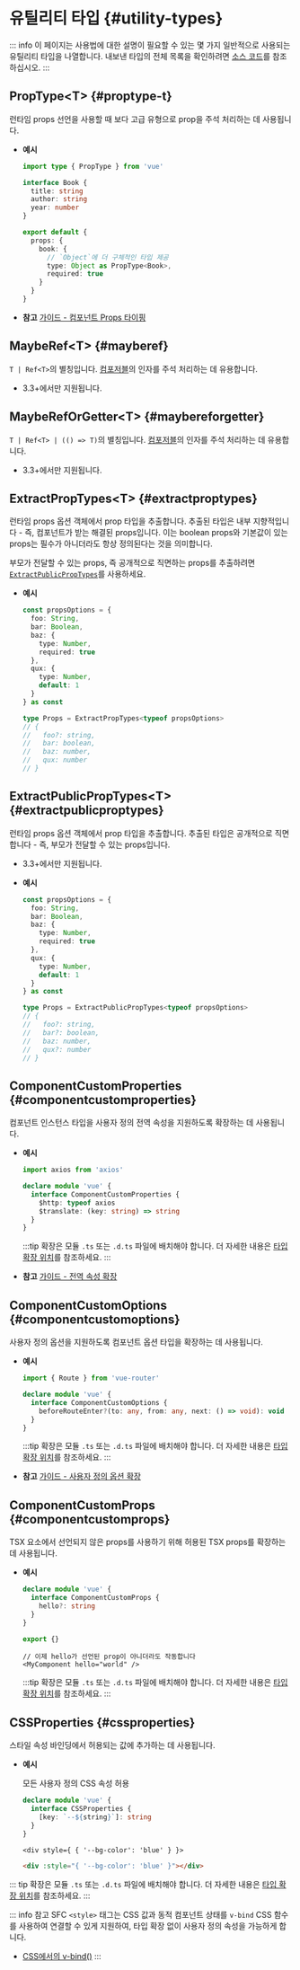 # 유틸리티 타입 {#utility-types}

::: info
이 페이지는 사용법에 대한 설명이 필요할 수 있는 몇 가지 일반적으로 사용되는 유틸리티 타입을 나열합니다. 내보낸 타입의 전체 목록을 확인하려면 [소스 코드](https://github.com/vuejs/core/blob/main/packages/runtime-core/src/index.ts#L131)를 참조하십시오.
:::

## PropType\<T> {#proptype-t}

런타임 props 선언을 사용할 때 보다 고급 유형으로 prop을 주석 처리하는 데 사용됩니다.

- **예시**

  ```ts
  import type { PropType } from 'vue'

  interface Book {
    title: string
    author: string
    year: number
  }

  export default {
    props: {
      book: {
        // `Object`에 더 구체적인 타입 제공
        type: Object as PropType<Book>,
        required: true
      }
    }
  }
  ```

- **참고** [가이드 - 컴포넌트 Props 타이핑](/guide/typescript/options-api#typing-component-props)

## MaybeRef\<T> {#mayberef}

`T | Ref<T>`의 별칭입니다. [컴포저블](/guide/reusability/composables.html)의 인자를 주석 처리하는 데 유용합니다.

- 3.3+에서만 지원됩니다.

## MaybeRefOrGetter\<T> {#maybereforgetter}

`T | Ref<T> | (() => T)`의 별칭입니다. [컴포저블](/guide/reusability/composables.html)의 인자를 주석 처리하는 데 유용합니다.

- 3.3+에서만 지원됩니다.

## ExtractPropTypes\<T> {#extractproptypes}

런타임 props 옵션 객체에서 prop 타입을 추출합니다. 추출된 타입은 내부 지향적입니다 - 즉, 컴포넌트가 받는 해결된 props입니다. 이는 boolean props와 기본값이 있는 props는 필수가 아니더라도 항상 정의된다는 것을 의미합니다.

부모가 전달할 수 있는 props, 즉 공개적으로 직면하는 props를 추출하려면 [`ExtractPublicPropTypes`](#extractpublicproptypes)를 사용하세요.

- **예시**

  ```ts
  const propsOptions = {
    foo: String,
    bar: Boolean,
    baz: {
      type: Number,
      required: true
    },
    qux: {
      type: Number,
      default: 1
    }
  } as const

  type Props = ExtractPropTypes<typeof propsOptions>
  // {
  //   foo?: string,
  //   bar: boolean,
  //   baz: number,
  //   qux: number
  // }
  ```

## ExtractPublicPropTypes\<T> {#extractpublicproptypes}

런타임 props 옵션 객체에서 prop 타입을 추출합니다. 추출된 타입은 공개적으로 직면합니다 - 즉, 부모가 전달할 수 있는 props입니다.

- 3.3+에서만 지원됩니다.

- **예시**

  ```ts
  const propsOptions = {
    foo: String,
    bar: Boolean,
    baz: {
      type: Number,
      required: true
    },
    qux: {
      type: Number,
      default: 1
    }
  } as const

  type Props = ExtractPublicPropTypes<typeof propsOptions>
  // {
  //   foo?: string,
  //   bar?: boolean,
  //   baz: number,
  //   qux?: number
  // }
  ```

## ComponentCustomProperties {#componentcustomproperties}

컴포넌트 인스턴스 타입을 사용자 정의 전역 속성을 지원하도록 확장하는 데 사용됩니다.

- **예시**

  ```ts
  import axios from 'axios'

  declare module 'vue' {
    interface ComponentCustomProperties {
      $http: typeof axios
      $translate: (key: string) => string
    }
  }
  ```

  :::tip
  확장은 모듈 `.ts` 또는 `.d.ts` 파일에 배치해야 합니다. 더 자세한 내용은 [타입 확장 위치](/guide/typescript/options-api#augmenting-global-properties)를 참조하세요.
  :::

- **참고** [가이드 - 전역 속성 확장](/guide/typescript/options-api#augmenting-global-properties)

## ComponentCustomOptions {#componentcustomoptions}

사용자 정의 옵션을 지원하도록 컴포넌트 옵션 타입을 확장하는 데 사용됩니다.

- **예시**

  ```ts
  import { Route } from 'vue-router'

  declare module 'vue' {
    interface ComponentCustomOptions {
      beforeRouteEnter?(to: any, from: any, next: () => void): void
    }
  }
  ```

  :::tip
  확장은 모듈 `.ts` 또는 `.d.ts` 파일에 배치해야 합니다. 더 자세한 내용은 [타입 확장 위치](/guide/typescript/options-api#augmenting-global-properties)를 참조하세요.
  :::

- **참고** [가이드 - 사용자 정의 옵션 확장](/guide/typescript/options-api#augmenting-custom-options)

## ComponentCustomProps {#componentcustomprops}

TSX 요소에서 선언되지 않은 props를 사용하기 위해 허용된 TSX props를 확장하는 데 사용됩니다.

- **예시**

  ```ts
  declare module 'vue' {
    interface ComponentCustomProps {
      hello?: string
    }
  }

  export {}
  ```

  ```tsx
  // 이제 hello가 선언된 prop이 아니더라도 작동합니다
  <MyComponent hello="world" />
  ```

  :::tip
  확장은 모듈 `.ts` 또는 `.d.ts` 파일에 배치해야 합니다. 더 자세한 내용은 [타입 확장 위치](/guide/typescript/options-api#augmenting-global-properties)를 참조하세요.
  :::

## CSSProperties {#cssproperties}

스타일 속성 바인딩에서 허용되는 값에 추가하는 데 사용됩니다.

- **예시**

  모든 사용자 정의 CSS 속성 허용

  ```ts
  declare module 'vue' {
    interface CSSProperties {
      [key: `--${string}`]: string
    }
  }
  ```

  ```tsx
  <div style={ { '--bg-color': 'blue' } }>
  ```

  ```html
  <div :style="{ '--bg-color': 'blue' }"></div>
  ```

::: tip
확장은 모듈 `.ts` 또는 `.d.ts` 파일에 배치해야 합니다. 더 자세한 내용은 [타입 확장 위치](/guide/typescript/options-api#augmenting-global-properties)를 참조하세요.
:::

::: info 참고
SFC `<style>` 태그는 CSS 값과 동적 컴포넌트 상태를 `v-bind` CSS 함수를 사용하여 연결할 수 있게 지원하여, 타입 확장 없이 사용자 정의 속성을 가능하게 합니다.

- [CSS에서의 v-bind()](/api/sfc-css-features#v-bind-in-css)
  :::
